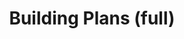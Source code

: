 ---
title: Building Plans (full)
layout: building
permalink: /plans-js.html
# see _data/config-map.csv for display options
# do not add content to this file
---